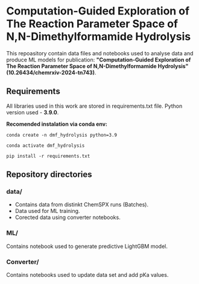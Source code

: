 # Computation-Guided Exploration of The Reaction Parameter Space of N,N-Dimethylformamide Hydrolysis

This repoasitory contain data files and notebooks used to analyse data and produce ML models for publication: **"Computation-Guided Exploration of The Reaction Parameter Space of N,N-Dimethylformamide Hydrolysis" (10.26434/chemrxiv-2024-tn743)**. 

## Requirements
All libraries used in this work are stored in requirements.txt file. Python version used -  **3.9.0**. 

**Recomended instalation via conda env:**

```
conda create -n dmf_hydrolysis python=3.9
```
```
conda activate dmf_hydrolysis
```
```
pip install -r requirements.txt
```

## Repository directories

### data/

* Contains data from distinkt ChemSPX runs (Batches).
* Data used for ML training.
* Corected data using converter notebooks. 

### ML/ 

Contains notebook used to generate predictive LightGBM model.

### Converter/

Contains notebooks used to update data set and add pKa values. 

